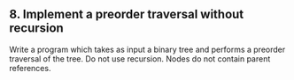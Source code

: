 ## 8. Implement a preorder traversal without recursion

Write a program which takes as input a binary tree and performs a preorder traversal of the tree. Do not use recursion. Nodes do not contain parent references.
